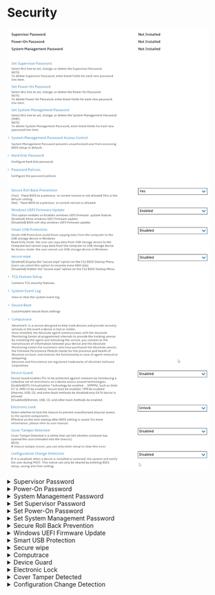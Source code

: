 # Security #
![](./img/security.png)

<details><summary>Supervisor Password</summary>
The supervisor password (SVP) protects the system information stored in UEFI BIOS. When entering the UEFI BIOS menu, enter the correct supervisor password in the window prompted. You also can press Enter to
skip the password prompt. However, you cannot change most of the system configuration options in UEFI
BIOS.

**The supervisor password can be set only through the UEFI BIOS menu**. Once it is in place, then it can be modified Windows Management Instrumentation (WMI) with the Lenovo client-management interface.

If you have set both the supervisor password and power-on password, you can use the supervisor password to access your computer when you turn it on. The supervisor password overrides the power-on password. 

View only. Shows the current password state. Possible values:

1.  Not Installed 
2. Installed

| WMI Setting name | Values | SVP Req'd | AMD/Intel |
|:---|:---|:---|:---|
|  |  |  | Both |
</details>


<details><summary>Power-On Password</summary>
Power-On Password prevents unauthorized users from booting your computer.

View only. Shows the current password state. Possible values:

1. Not Installed 
2. Installed

| WMI Setting name | Values | SVP Req'd | AMD/Intel |
|:---|:---|:---|:---|
|  |  |  | Both |
</details>


<details><summary>System Management Password</summary>
The system management password (SMP) can also protect the system information stored in UEFI BIOS like a supervisor password, but it has lower authority by default.

The system management password can be set through the UEFI BIOS menu or through Windows Management Instrumentation (WMI) with the Lenovo client-management interface. You can enable the system management password to have the same authority as the supervisor password to control security-related features.

View only. Shows the current password state. Possible values:
1. Not Installed 
2. Installed

| WMI Setting name | Values | SVP Req'd | AMD/Intel |
|:---|:---|:---|:---|
|  |  |  | Both |
</details>


<details><summary>Set Supervisor Password</summary>
Option to set, change or delete the Supervisor Password (SVP).<br>

**Note**. To delete Supervisor Password, enter blank fields foe each new password line item.

While enabling the following parameters are available:
1. [ Enter New Password ]
2. [ Confirm New Password ]
3. < Actions >:<br>
    a. **Save** – default<br>
    b. Cancel

| WMI Setting name | Values | SVP Req'd | AMD/Intel |
|:---|:---|:---|:---|
|  |  |  | Both |
</details>


<details><summary>Set Power-On Password</summary>
Option to set, change or delete the Power-On Password.

**Note**. To delete Power-On Password, enter blank fields for each new password line item.

While enabling the following parameters are available TBD:
1. [ Enter New Password ]
2. [ Confirm New Password ]
3. < Actions >:<br>
    a. **Save** – default<br>
    b. Cancel

| WMI Setting name | Values | SVP Req'd | AMD/Intel |
|:---|:---|:---|:---|
|  |  |  | Both |
</details>


<details><summary>Set System Management Password</summary>
Option to set, change or delete the System Management Password (SMP).

**Note**. To delete System Management Password, enter blank fields for each new password line item.

While enabling the following parameters are available TBD:
1. [ Enter New Password ]
2. [ Confirm New Password ]
3. < Actions >:<br>
    a. **Save** – default<br>
    b. Cancel

| WMI Setting name | Values | SVP Req'd | AMD/Intel |
|:---|:---|:---|:---|
|  |  |  | Both |
</details>


<details><summary>Secure Roll Back Prevention</summary>

Whether to prevent Flashing the BIOS to a previous or current version.

One of 2 states:

1. **Yes** (prevent) – Default.
2. No (allow).

| WMI Setting name | Values | SVP Req'd | AMD/Intel |
|:---|:---|:---|:---|
|  |  |  | Both |
</details>


<details><summary>Windows UEFI Firmware Update</summary>
One of 2 states:

1. **Enabled** – allow windows UEFI firmware update. Default.
2. Disabled – BIOS will skip windows UEFI firmware update.

| WMI Setting name | Values | SVP Req'd | AMD/Intel |
|:---|:---|:---|:---|
|  |  |  | Both |
</details>


<details><summary>Smart USB Protection</summary>
Smart USB Protection could block copying data from the computer to the USB storage device in windows.<br>
One of 3 modes:

1. **Disabled** – the user can copy data from and to USB storage device. Default. 
2. Read Only – the user can copy data from USB storage device to the Computer but cannot copy data from the computer to USB storage device.
3. No Access – the user cannot use USB storage device in windows.

| WMI Setting name | Values | SVP Req'd | AMD/Intel |
|:---|:---|:---|:---|
|  |  |  | Both |
</details>


<details><summary>Secure wipe</summary>

Whether to display the `secure wipe` option on the F12 BIOS Startup Menu. Users can select this option to securely erase HDD data.

One of 2 states:

1. Enabled. 
2. **Disabled** – Default. 

| WMI Setting name | Values | SVP Req'd | AMD/Intel |
|:---|:---|:---|:---|
|  |  |  | Both |
</details>


<details><summary>Computrace</summary>
Group of settings for Absolute Persistence Module.
Absolute(c) is a service designed to help track devices and provide recovery services in the event a device is lost or stolen.
Once installed, the Absolute agent communicates with the Absolute Monitoring Center and programmed intervals to provide the tracking service.<br> 

By installing the agent and activating the service, you consent to the transmission of information between your device and the Absolute Monitoring Center.<br>

For customers who have purchased the Absolute service, the firmware Persistence Module checks for the presence and health of Absolute on boot, and restores the functionality in case of agent removal or tampering.
Absolute and Persistence are registered trademarks of Absolute Software Corporation.

![](./img/computrace.png)

<details><summary>Absolute Persistence Version</summary>
Shows Absolute Persistence Version. View only. 

| WMI Setting name | Values | SVP Req'd | AMD/Intel |
|:---|:---|:---|:---|
|  |  |  | Both |
</details>

<details><summary>Absolute Persistence Module</summary>

Whether to enable the firmware Persistence Module of the optional service from Absolute.<br>

One of 3 states:

1.	**Enabled** – Default. 
2.	Disabled.
3.	Permanently Disabled. 

!> Selecting `Permanently Disabled` requires additional confirmation, because if Computrace activation is permanently disabled, then you can never enable it again. <br> More information on the official site of [Absolute Software Corporation](https://www.absolute.com/partners/device-manufacturers/lenovo/).

| WMI Setting name | Values | SVP Req'd | AMD/Intel |
|:---|:---|:---|:---|
|  |  |  | Both |
</details>

</details>


<details><summary>Device Guard</summary>
Device Guard enables PCs to be protected against malware by introducing a collective set of restrictions on a device across several technologies. <br>
One of 2 states:

1. Enabled – CPU Virtualization Technology to be enabled, IOMMU (Intel Input\Output Memory Management Unit), such as Intel VT-d, AMD-Vi to be enabled, TPM to be enabled. 
Ethernet, USB, CD, and other boot methods to be disabled, only SATA device to be allowed.
2. **Disabled** – Ethernet, USB, CD, and other boot methods to be enabled. Default. 

| WMI Setting name | Values | SVP Req'd | AMD/Intel |
|:---|:---|:---|:---|
|  |  |  | Both |
</details>


<details><summary>Electronic Lock</summary>

Whether to lock the chassis to prevent unauthorized physical access to the system components.

One of 2 states:

1. Lock. 
2. **Unlock** – Default. 

?> The setting is effective on the next startup after BIOS setting is saved. <br /> For more information, please refer to [user manual](https://thinkstation-specs.com/thinkstation/p350-tower/). 

| WMI Setting name | Values | SVP Req'd | AMD/Intel |
|:---|:---|:---|:---|
|  |  |  | Both |
</details>

<details><summary>Cover Tamper Detected</summary>

Chassis Intrusion Detection is a utility that can tell whether someone has opened the case (intruded into the chassis).

One of 2 states:

1. **Disabled** – Default. 
2. Enabled.

!> If chassis tamper occurs, you must enter setup to clear this error.

| WMI Setting name | Values | SVP Req'd | AMD/Intel |
|:---|:---|:---|:---|
|  |  |  | Both |
</details>


<details><summary>Configuration Change Detection</summary>

Whether the system will notify the user during POST (Power On Self Test), when a device is installed or removed.

!> This notice can only be cleared by entering BIOS setup, saving, and then exiting.

One of 2 states:

1. Enabled.
2. **Disabled** – Default.

| WMI Setting name | Values | SVP Req'd | AMD/Intel |
|:---|:---|:---|:---|
|  |  |  | Both |
</details>